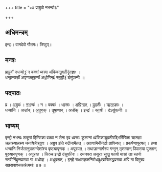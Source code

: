+++
title = "०७ प्राग्रुवो नभन्वो३"

+++
## अधिमन्त्रम्
इन्द्रः। वामदेवो गौतमः। त्रिष्टुप्।

## मन्त्रः
प्राग्रुवो॑ नभ॒न्वो॒३॒॑ न वक्वा॑ ध्व॒स्रा अ॑पिन्वद्युव॒तीरृ॑त॒ज्ञाः ।  
धन्वा॒न्यज्राँ॑ अपृणक्तृषा॒णाँ अधो॒गिन्द्रः॑ स्त॒र्यो॒३॒॑ दंसु॑पत्नीः ॥

## पदपाठः
प्र । अ॒ग्रुवः॑ । न॒भ॒न्वः॑ । न । वक्वाः॑ । ध्व॒स्राः । अ॒पि॒न्व॒त् । यु॒व॒तीः । ऋ॒त॒ऽज्ञाः ।  
धन्वा॑नि । अज्रा॑न् । अ॒पृ॒ण॒क् । तृ॒षा॒णान् । अधो॑क् । इन्द्रः॑ । स्त॒र्यः॑ । दंऽसु॑पत्नीः ॥

## भाष्यम्
इन्द्रो नभन्वः शत्रूणां हिम्सिका वक्वा न सेना इव ध्वस्राः कूलानां ध्वंसिकायुवतीरद्भिर्मिश्रिता ऋतज्ञा ऋतस्यान्नस्य जनयित्रीरग्रुवः । अग्रुव इति नदीनामैतत् । अग्रगामिनीर्नदीः प्रापिन्वत् । प्रकर्षेणापूरयत् । तथा धन्वानि निर्जलानुन्नतान्देशांश्च वृष्ट्यापृणक् । अपूरयत् । तथाज्रान्मार्गस्य गन्तॄन् तृशाणान् पिपासया युक्तान् पुरुषानपृणक् । अपूरय्त । किञ्च इन्द्रो दंसुपत्निः । दमनपरा असुराः सुष्ठु पतयो यासां ताः स्तर्यः स्तरीर्निव्रुत्तप्रसवा गा अधोक् । अधुक्शत् । इन्द्रो राक्षसकृतनिरोधदुःखान्निरुद्धप्रसवा अपि गा विमुच्य सप्रसवाश्चकारेत्यर्थः ॥ ७ ॥